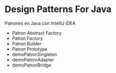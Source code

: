 # Design Patterns For Java
Patrones en Java con IntelliJ IDEA
+ Patron Abstract Factory
+ Patron Factory
+ Patron Builder
+ Patron Prototype
+ demoPatronSingleton
+ demoPatronAdapter
+ demoPatronBridge
